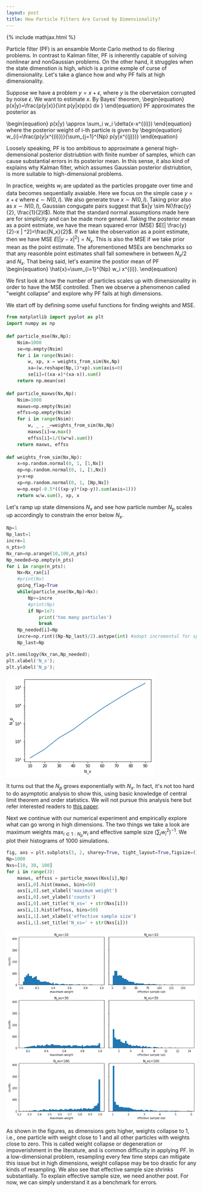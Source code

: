 ```yaml
---
layout: post
title: How Particle Filters Are Cursed by Dimensionality? 
---
```


{% include mathjax.html %}


Particle filter (PF) is an ensamble Monte Carlo method to do filering problems. In contrast to Kalman filter, PF is inherently capable of solving nonlinear and nonGaussian problems. On the other hand, it struggles when the state dimenstion is high, which is a prime exmple of curse of dimensionality. Let's take a glance how and why PF fails at high dimensionality.

Suppose we have a problem $y=x+\epsilon$, where $y$ is the obervetaion corrupted by noise $\epsilon$. We want to estimate $x$. By Bayes' theorem, 
\begin{equation}
p(x|y)=\frac{p(y|x)}{\int p(y|x)p(x) dx }
\end{equation}
PF approximates the posterior as 

\begin{equation}
p(x|y) \approx \sum_i w_i \delta(x-x^{(i)}) 
\end{equation}
where the posterior weight of i-th particle is given by 
\begin{equation}
w_{i}=\frac{p(y|x^{(i)})}{\sum_{j=1}^{Np} p(y|x^{(j)})}
\end{equation}

Loosely speaking, PF is too ambitious to approximate a general high-demensional posterior distriubtion with finite number of samples, which can cause substantial errors in its posterior mean. In this sense, it also kind of explains why Kalman filter, which assumes Gaussian posterior distriubtion, is more suitable to high-dimensional problems.

In practice, weights $w_i$ are updated as the particles propgate over time and data becomes sequentially avaiable. Here we focus on the simple case $y=x+\epsilon$ where $\epsilon \sim N(0,I)$. We also generate true $x \sim N(0,I)$. Taking prior also as $x \sim N(0,I)$, Gaussian congugate pairs suggest that $x|y \sim N(\frac{y}{2}, \frac{1}{2}I$). Note that the standard normal assumptions made here are for simplicity and can be made more general. Taking the posterior mean as a point estmiate, we have the mean squared error (MSE) $E[| \frac{y}{2}-x | ^2]=\frac{N_x}{2}$. If we take the observation as a point estimate, then we have MSE $E[|y-x|^2]=N_x$. This is also the MSE if we take prior mean as the point estimate. The aforementioned MSEs are benchmarks so that any reasonble point estimates shall fall somewhere in between $N_x/2$ and $N_x$. That being said, let's examine the postior mean of PF 
\begin{equation}
\hat{x}=\sum_{i=1}^{Np} w_i x^{(i)}.
\end{equation}

We first look at how the number of particles scales up with dimensionality in order to have the MSE controlled. Then we observe a phenomenon called "weight collapse" and explore why PF fails at high dimensions. 

We start off by defining some useful functions for finding weights and MSE.


```python
from matplotlib import pyplot as plt
import numpy as np

def particle_mse(Nx,Np):
    Nsim=1000
    se=np.empty(Nsim)    
    for i in range(Nsim):
        w, xp, x = weights_from_sim(Nx,Np)
        xa=(w.reshape(Np,1)*xp).sum(axis=0)
        se[i]=((xa-x)*(xa-x)).sum()
    return np.mean(se)

def particle_maxws(Nx,Np):
    Nsim=1000
    maxws=np.empty(Nsim)
    effss=np.empty(Nsim)
    for i in range(Nsim):
        w, _ , _=weights_from_sim(Nx,Np)
        maxws[i]=w.max()
        effss[i]=1/((w*w).sum())
    return maxws, effss

def weights_from_sim(Nx,Np):
    x=np.random.normal(0, 1, [1,Nx])
    ep=np.random.normal(0, 1, [1,Nx])
    y=x+ep
    xp=np.random.normal(0, 1, [Np,Nx])
    w=np.exp(-0.5*(((xp-y)*(xp-y)).sum(axis=1)))
    return w/w.sum(), xp, x 

```

Let's ramp up state dimensions $N_x$ and see how particle number $N_p$ scales up accordingly to constrain the error below $N_x$. 


```python
Np=1
Np_last=1
incre=1
n_pts=9
Nx_ran=np.arange(10,100,n_pts)
Np_needed=np.empty(n_pts)
for i in range(n_pts):
    Nx=Nx_ran[i]
    #print(Nx)
    going_flag=True
    while(particle_mse(Nx,Np)>Nx):
        Np+=incre
        #print(Np)
        if Np>1e7:
            print('too many particles')
            break
    Np_needed[i]=Np
    incre=np.rint((Np-Np_last)/2).astype(int) #adapt incremental for speed
    Np_last=Np
```


```python
plt.semilogy(Nx_ran,Np_needed);
plt.xlabel('N_x');
plt.ylabel('N_p');
```


![png](../images/post-figures/2019-9-7-Particle-Filter-Curse-Dimensionality/exp-scale.png)


It turns out that the $N_p$ grows exponentially with $N_x$. In fact, it's not too hard to do asymptotic analysis to show this, using basic knowledge of central limit theorem and order statistics. We will not pursue this analysis here but refer interested readers to [this paper](https://www.stat.berkeley.edu/~bickel/Snyder%20et%20al%202008.pdf). 

Next we continue with our numerical experiment and empirically explore what can go wrong in high dimensions. The two things we take a look are maximum weights $\max_{i \in 1:N_p} w_i$ and effective sample size $(\sum_i w_i^2)^{-1}$. We plot their histograms of 1000 simulations. 


```python
fig, axs = plt.subplots(3, 2, sharey=True, tight_layout=True,figsize=(10, 10))
Np=1000
Nxs=[10, 30, 100]
for i in range(3):
    maxws, effsss = particle_maxws(Nxs[i],Np)
    axs[i,0].hist(maxws, bins=50)
    axs[i,0].set_xlabel('maximum weight')
    axs[i,0].set_ylabel('counts')
    axs[i,0].set_title('N_xs=' + str(Nxs[i]))
    axs[i,1].hist(effsss, bins=50)
    axs[i,1].set_xlabel('effective sample size')
    axs[i,1].set_title('N_xs=' + str(Nxs[i]))
```


![png](../images/post-figures/2019-9-7-Particle-Filter-Curse-Dimensionality/hist-maxw-effss.png)


As shown in the figures, as dimensions gets higher, weights collapse to 1, i.e., one particle with weight close to 1 and all other particles with weights close to zero.  This is called weight collapse or degeneration or impoverishment in the literature, and is common difficulty in applying PF. In a low-dimensional problem, resampling every few time steps can mitigate this issue but in high dimensions, weight collapse may be too drastic for any kinds of resampling. We also see that effective sample size shrinks substantially.  To explain effective sample size, we need another post. For now, we can simply understand it as a benchmark for errors.  
